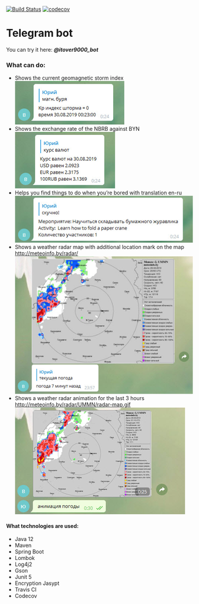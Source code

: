 [![Build Status](https://travis-ci.org/itover9000/telegramBot.svg?branch=master)](https://travis-ci.org/itover9000/telegramBot)
[![codecov](https://codecov.io/gh/itover9000/telegramBot/branch/master/graph/badge.svg)](https://codecov.io/gh/itover9000/telegramBot)

# Telegram bot    
You can try it here: ***@itover9000_bot***

### What can do:
* Shows the current geomagnetic storm index  
![alt text](images/geomagneticStorm.jpg)
* Shows the exchange rate of the NBRB against BYN  
![alt text](images/rate.jpg)
* Helps you find things to do when you’re bored with translation en-ru  
![alt text](images/bored.jpg)
* Shows a weather radar map with additional location mark on the map <http://meteoinfo.by/radar/>  
![alt text](images/weatherRadar.jpg)  
* Shows a weather radar animation for the last 3 hours <http://meteoinfo.by/radar/UMMN/radar-map.gif>  
![alt text](images/animation.jpg)  
#### What technologies are used:
* Java 12
* Maven
* Spring Boot
* Lombok
* Log4j2
* Gson
* Junit 5
* Encryption Jasypt 
* Travis CI
* Codecov